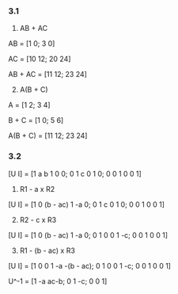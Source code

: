 ### 3.1

1) AB + AC

AB = [1 0; 3 0]

AC = [10 12; 20 24]

AB + AC = [11 12; 23 24]

2) A(B + C)

A = [1 2; 3 4]

B + C = [1 0; 5 6]

A(B + C) = [11 12; 23 24]

### 3.2

[U I] = [1 a b 1 0 0; 0 1 c 0 1 0; 0 0 1 0 0 1]

1) R1 - a x R2

[U I] = [1 0 (b - ac) 1 -a 0; 0 1 c 0 1 0; 0 0 1 0 0 1]

2) R2 - c x R3

[U I] = [1 0 (b - ac) 1 -a 0; 0 1 0 0 1 -c; 0 0 1 0 0 1]

3) R1 - (b - ac) x R3

[U I] = [1 0 0 1 -a -(b - ac); 0 1 0 0 1 -c; 0 0 1 0 0 1]

U^-1 = [1 -a ac-b; 0 1 -c; 0 0 1]
